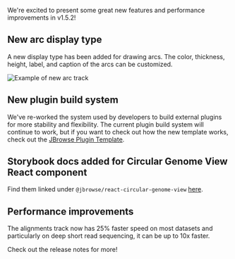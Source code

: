 We're excited to present some great new features and performance improvements
in v1.5.2!

## New arc display type

A new display type has been added for drawing arcs. The color, thickness,
height, label, and caption of the arcs can be customized.

![Example of new arc track](https://user-images.githubusercontent.com/83305007/146266347-52edde29-b368-454a-8e2f-dc6396789dae.png)

## New plugin build system

We've re-worked the system used by developers to build external plugins for more
stability and flexibility. The current plugin build system will continue to
work, but if you want to check out how the new template works, check out the
[JBrowse Plugin Template](https://github.com/GMOD/jbrowse-plugin-template).

## Storybook docs added for Circular Genome View React component

Find them linked under `@jbrowse/react-circular-genome-view` [here](https://jbrowse.org/jb2/download/#embedded-components).

## Performance improvements

The alignments track now has 25% faster speed on most datasets and particularly
on deep short read sequencing, it can be up to 10x faster.

Check out the release notes for more!
